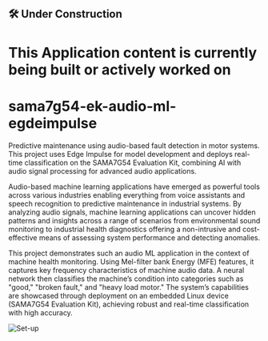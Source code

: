## 🛠️ Under Construction  
# This Application content is currently being built or actively worked on


# sama7g54-ek-audio-ml-egdeimpulse
Predictive maintenance using audio-based fault detection in motor systems. This project uses Edge Impulse for model development and deploys real-time classification on the SAMA7G54 Evaluation Kit, combining AI with audio signal processing for advanced audio applications.

Audio-based machine learning applications have emerged as powerful tools across various industries enabling everything from voice assistants and speech recognition to predictive maintenance in industrial systems. By analyzing audio signals, machine learning applications can uncover hidden patterns and insights across a range of scenarios from environmental sound monitoring to industrial health diagnostics offering a non-intrusive and cost-effective means of assessing system performance and detecting anomalies.

This project demonstrates such an audio ML application in the context of machine health monitoring. Using Mel-filter bank Energy (MFE) features, it captures key frequency characteristics of machine audio data. A neural network then classifies the machine’s condition into categories such as "good," "broken fault," and "heavy load motor." The system’s capabilities are showcased through deployment on an embedded Linux device (SAMA7G54 Evaluation Kit), achieving robust and real-time classification with high accuracy.

![Set-up](docs/pics/Hardware%20Setup%20SAMA7G54.png)
